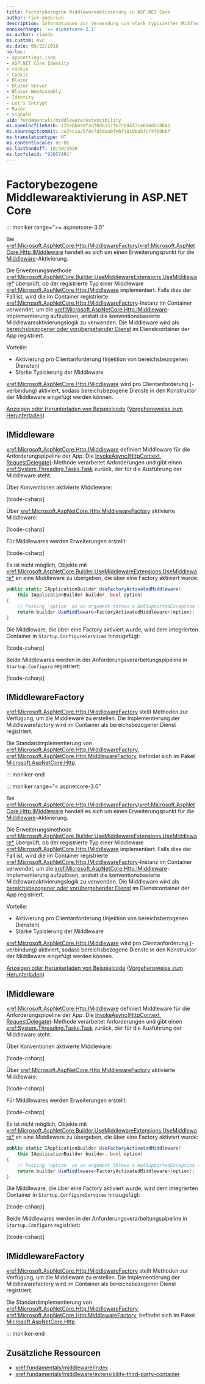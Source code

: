```yaml
---
title: Factorybezogene Middlewareaktivierung in ASP.NET Core
author: rick-anderson
description: Informationen zur Verwendung von stark typisierter Middleware mit einer factorybezogenen Aktivierungsimplementierung von ASP.NET Core.
monikerRange: '>= aspnetcore-2.1'
ms.author: riande
ms.custom: mvc
ms.date: 09/22/2019
no-loc:
- appsettings.json
- ASP.NET Core Identity
- cookie
- Cookie
- Blazor
- Blazor Server
- Blazor WebAssembly
- Identity
- Let's Encrypt
- Razor
- SignalR
uid: fundamentals/middleware/extensibility
ms.openlocfilehash: 125ebbba9fadf0db357fe7c69af7ca0d8ddc8041
ms.sourcegitcommit: ca34c1ac578e7d3daa0febf1810ba5fc74f60bbf
ms.translationtype: HT
ms.contentlocale: de-DE
ms.lasthandoff: 10/30/2020
ms.locfileid: "93057491"
---
```

# <a name="factory-based-middleware-activation-in-aspnet-core"></a>Factorybezogene Middlewareaktivierung in ASP.NET Core

::: moniker range=">= aspnetcore-3.0"

Bei <xref:Microsoft.AspNetCore.Http.IMiddlewareFactory>/<xref:Microsoft.AspNetCore.Http.IMiddleware> handelt es sich um einen Erweiterungspunkt für die [Middleware](xref:fundamentals/middleware/index)-Aktivierung.

Die Erweiterungsmethode <xref:Microsoft.AspNetCore.Builder.UseMiddlewareExtensions.UseMiddleware*> überprüft, ob der registrierte Typ einer Middleware <xref:Microsoft.AspNetCore.Http.IMiddleware> implementiert. Falls dies der Fall ist, wird die im Container registrierte <xref:Microsoft.AspNetCore.Http.IMiddlewareFactory>-Instanz im Container verwendet, um die <xref:Microsoft.AspNetCore.Http.IMiddleware>-Implementierung aufzulösen, anstatt die konventionsbasierte Middlewareaktivierungslogik zu verwenden. Die Middleware wird als [bereichsbezogener oder vorübergehender Dienst](xref:fundamentals/dependency-injection#service-lifetimes) im Dienstcontainer der App registriert.

Vorteile:

* Aktivierung pro Clientanforderung (Injektion von bereichsbezogenen Diensten)
* Starke Typisierung der Middleware

<xref:Microsoft.AspNetCore.Http.IMiddleware> wird pro Clientanforderung (-verbindung) aktiviert, sodass bereichsbezogene Dienste in den Konstruktor der Middleware eingefügt werden können.

[Anzeigen oder Herunterladen von Beispielcode](https://github.com/dotnet/AspNetCore.Docs/tree/master/aspnetcore/fundamentals/middleware/extensibility/samples) ([Vorgehensweise zum Herunterladen](xref:index#how-to-download-a-sample))

## <a name="imiddleware"></a>IMiddleware

<xref:Microsoft.AspNetCore.Http.IMiddleware> definiert Middleware für die Anforderungspipeline der App. Die [InvokeAsync(HttpContext, RequestDelegate)](xref:Microsoft.AspNetCore.Http.IMiddleware.InvokeAsync*)-Methode verarbeitet Anforderungen und gibt einen <xref:System.Threading.Tasks.Task> zurück, der für die Ausführung der Middleware steht.

Über Konventionen aktivierte Middleware:

[!code-csharp[](extensibility/samples/3.x/MiddlewareExtensibilitySample/Middleware/ConventionalMiddleware.cs?name=snippet1)]

Über <xref:Microsoft.AspNetCore.Http.MiddlewareFactory> aktivierte Middleware:

[!code-csharp[](extensibility/samples/3.x/MiddlewareExtensibilitySample/Middleware/FactoryActivatedMiddleware.cs?name=snippet1)]

Für Middlewares werden Erweiterungen erstellt:

[!code-csharp[](extensibility/samples/3.x/MiddlewareExtensibilitySample/Middleware/MiddlewareExtensions.cs?name=snippet1)]

Es ist nicht möglich, Objekte mit <xref:Microsoft.AspNetCore.Builder.UseMiddlewareExtensions.UseMiddleware*> an eine Middleware zu übergeben, die über eine Factory aktiviert wurde:

```csharp
public static IApplicationBuilder UseFactoryActivatedMiddleware(
    this IApplicationBuilder builder, bool option)
{
    // Passing 'option' as an argument throws a NotSupportedException at runtime.
    return builder.UseMiddleware<FactoryActivatedMiddleware>(option);
}
```

Die Middleware, die über eine Factory aktiviert wurde, wird dem integrierten Container in `Startup.ConfigureServices` hinzugefügt:

[!code-csharp[](extensibility/samples/3.x/MiddlewareExtensibilitySample/Startup.cs?name=snippet1&highlight=6)]

Beide Middlewares werden in der Anforderungsverarbeitungspipeline in `Startup.Configure` registriert:

[!code-csharp[](extensibility/samples/3.x/MiddlewareExtensibilitySample/Startup.cs?name=snippet2&highlight=12-13)]

## <a name="imiddlewarefactory"></a>IMiddlewareFactory

<xref:Microsoft.AspNetCore.Http.IMiddlewareFactory> stellt Methoden zur Verfügung, um die Middleware zu erstellen. Die Implementierung der Middlewarefactory wird im Container als bereichsbezogener Dienst registriert.

Die Standardimplementierung von <xref:Microsoft.AspNetCore.Http.IMiddlewareFactory>, <xref:Microsoft.AspNetCore.Http.MiddlewareFactory>, befindet sich im Paket [Microsoft.AspNetCore.Http](https://www.nuget.org/packages/Microsoft.AspNetCore.Http/).

::: moniker-end

::: moniker range="< aspnetcore-3.0"

Bei <xref:Microsoft.AspNetCore.Http.IMiddlewareFactory>/<xref:Microsoft.AspNetCore.Http.IMiddleware> handelt es sich um einen Erweiterungspunkt für die [Middleware](xref:fundamentals/middleware/index)-Aktivierung.

Die Erweiterungsmethode <xref:Microsoft.AspNetCore.Builder.UseMiddlewareExtensions.UseMiddleware*> überprüft, ob der registrierte Typ einer Middleware <xref:Microsoft.AspNetCore.Http.IMiddleware> implementiert. Falls dies der Fall ist, wird die im Container registrierte <xref:Microsoft.AspNetCore.Http.IMiddlewareFactory>-Instanz im Container verwendet, um die <xref:Microsoft.AspNetCore.Http.IMiddleware>-Implementierung aufzulösen, anstatt die konventionsbasierte Middlewareaktivierungslogik zu verwenden. Die Middleware wird als [bereichsbezogener oder vorübergehender Dienst](xref:fundamentals/dependency-injection#service-lifetimes) im Dienstcontainer der App registriert.

Vorteile:

* Aktivierung pro Clientanforderung (Injektion von bereichsbezogenen Diensten)
* Starke Typisierung der Middleware

<xref:Microsoft.AspNetCore.Http.IMiddleware> wird pro Clientanforderung (-verbindung) aktiviert, sodass bereichsbezogene Dienste in den Konstruktor der Middleware eingefügt werden können.

[Anzeigen oder Herunterladen von Beispielcode](https://github.com/dotnet/AspNetCore.Docs/tree/master/aspnetcore/fundamentals/middleware/extensibility/samples) ([Vorgehensweise zum Herunterladen](xref:index#how-to-download-a-sample))

## <a name="imiddleware"></a>IMiddleware

<xref:Microsoft.AspNetCore.Http.IMiddleware> definiert Middleware für die Anforderungspipeline der App. Die [InvokeAsync(HttpContext, RequestDelegate)](xref:Microsoft.AspNetCore.Http.IMiddleware.InvokeAsync*)-Methode verarbeitet Anforderungen und gibt einen <xref:System.Threading.Tasks.Task> zurück, der für die Ausführung der Middleware steht.

Über Konventionen aktivierte Middleware:

[!code-csharp[](extensibility/samples/2.x/MiddlewareExtensibilitySample/Middleware/ConventionalMiddleware.cs?name=snippet1)]

Über <xref:Microsoft.AspNetCore.Http.MiddlewareFactory> aktivierte Middleware:

[!code-csharp[](extensibility/samples/2.x/MiddlewareExtensibilitySample/Middleware/FactoryActivatedMiddleware.cs?name=snippet1)]

Für Middlewares werden Erweiterungen erstellt:

[!code-csharp[](extensibility/samples/2.x/MiddlewareExtensibilitySample/Middleware/MiddlewareExtensions.cs?name=snippet1)]

Es ist nicht möglich, Objekte mit <xref:Microsoft.AspNetCore.Builder.UseMiddlewareExtensions.UseMiddleware*> an eine Middleware zu übergeben, die über eine Factory aktiviert wurde:

```csharp
public static IApplicationBuilder UseFactoryActivatedMiddleware(
    this IApplicationBuilder builder, bool option)
{
    // Passing 'option' as an argument throws a NotSupportedException at runtime.
    return builder.UseMiddleware<FactoryActivatedMiddleware>(option);
}
```

Die Middleware, die über eine Factory aktiviert wurde, wird dem integrierten Container in `Startup.ConfigureServices` hinzugefügt:

[!code-csharp[](extensibility/samples/2.x/MiddlewareExtensibilitySample/Startup.cs?name=snippet1&highlight=6)]

Beide Middlewares werden in der Anforderungsverarbeitungspipeline in `Startup.Configure` registriert:

[!code-csharp[](extensibility/samples/2.x/MiddlewareExtensibilitySample/Startup.cs?name=snippet2&highlight=13-14)]

## <a name="imiddlewarefactory"></a>IMiddlewareFactory

<xref:Microsoft.AspNetCore.Http.IMiddlewareFactory> stellt Methoden zur Verfügung, um die Middleware zu erstellen. Die Implementierung der Middlewarefactory wird im Container als bereichsbezogener Dienst registriert.

Die Standardimplementierung von <xref:Microsoft.AspNetCore.Http.IMiddlewareFactory>, <xref:Microsoft.AspNetCore.Http.MiddlewareFactory>, befindet sich im Paket [Microsoft.AspNetCore.Http](https://www.nuget.org/packages/Microsoft.AspNetCore.Http/).

::: moniker-end

## <a name="additional-resources"></a>Zusätzliche Ressourcen

* <xref:fundamentals/middleware/index>
* <xref:fundamentals/middleware/extensibility-third-party-container>
